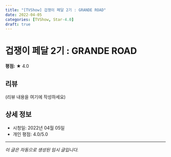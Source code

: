 ```yaml
---
title: "[TVShow] 겁쟁이 페달 2기 : GRANDE ROAD"
date: 2022-04-05
categories: [TVShow, Star-4.0]
draft: true
---
```


# 겁쟁이 페달 2기 : GRANDE ROAD

**평점:** ★ 4.0

## 리뷰

(리뷰 내용을 여기에 작성하세요)

## 상세 정보

- 시청일: 2022년 04월 05일
- 개인 평점: 4.0/5.0

---

*이 글은 자동으로 생성된 임시 글입니다.*
